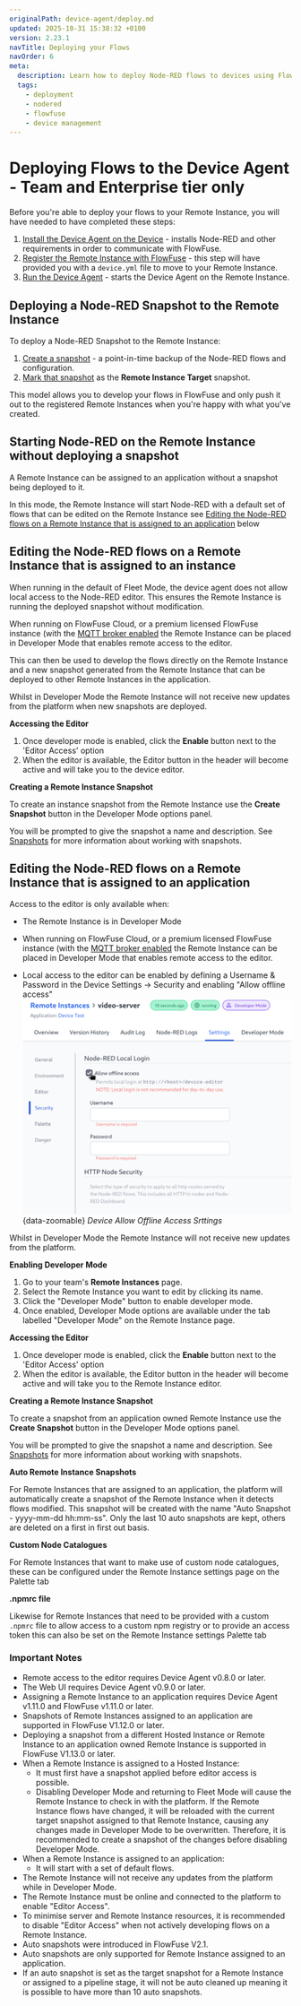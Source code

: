 ```yaml
---
originalPath: device-agent/deploy.md
updated: 2025-10-31 15:38:32 +0100
version: 2.23.1
navTitle: Deploying your Flows
navOrder: 6
meta:
  description: Learn how to deploy Node-RED flows to devices using FlowFuse, enabling seamless development and deployment processes.
  tags:
    - deployment
    - nodered
    - flowfuse
    - device management
---
```


# Deploying Flows to the Device Agent - Team and Enterprise tier only

Before you're able to deploy your flows to your Remote Instance,
you will have needed to have completed these steps:

1. [Install the Device Agent on the Device](./install/overview.md) - installs Node-RED and other requirements in order to communicate with FlowFuse.
2. [Register the Remote Instance with FlowFuse](./register.md) - this step will have provided you with a `device.yml` file to move to your Remote Instance.
3. [Run the Device Agent](./running.md) - starts the Device Agent on the Remote Instance.

## Deploying a Node-RED Snapshot to the Remote Instance

To deploy a Node-RED Snapshot to the Remote Instance:

1. [Create a snapshot](../user/snapshots.md#create-a-snapshot) - a point-in-time
backup of the Node-RED flows and configuration.
2. [Mark that snapshot](../user/snapshots.md#setting-a-device-target-snapshot) as the **Remote Instance Target** snapshot.

This model allows you to develop your flows in FlowFuse and only push it out
to the registered Remote Instances when you're happy with what you've created.

## Starting Node-RED on the Remote Instance without deploying a snapshot

A Remote Instance can be assigned to an application without a snapshot being deployed to it.

In this mode, the Remote Instance will start Node-RED with a default set of flows that can
be edited on the Remote Instance see [Editing the Node-RED flows on a Remote Instance that is assigned to an application](#editing-the-node-red-flows-on-a-remote-instance-that-is-assigned-to-an-application) below

## Editing the Node-RED flows on a Remote Instance that is assigned to an instance

When running in the default of Fleet Mode, the device agent does not allow local access to the 
Node-RED editor. This ensures the Remote Instance is running the deployed snapshot without modification.

When running on FlowFuse Cloud, or a premium licensed FlowFuse instance (with the
[MQTT broker enabled](https://flowfuse.com/docs/contribute/local/#setting-up-mosquitto-(optional))
the Remote Instance can be placed in Developer Mode that enables remote access to the editor. 

This can then be used to develop the flows directly on the Remote Instance and a new snapshot
generated from the Remote Instance that can be deployed to other Remote Instances in the application.

Whilst in Developer Mode the Remote Instance will not receive new updates from the platform
when new snapshots are deployed.

**Accessing the Editor**

1. Once developer mode is enabled, click the **Enable** button next to the 'Editor Access' option
2. When the editor is available, the Editor button in the header will become active and will take you to the device editor.

**Creating a Remote Instance Snapshot**

To create an instance snapshot from the Remote Instance use the **Create Snapshot** button
in the Developer Mode options panel.

You will be prompted to give the snapshot a name and description. See [Snapshots](../user/snapshots.md) for more information
about working with snapshots.

## Editing the Node-RED flows on a Remote Instance that is assigned to an application

Access to the editor is only available when:

* The Remote Instance is in Developer Mode

* When running on FlowFuse Cloud, or a premium licensed FlowFuse instance (with the
[MQTT broker enabled](https://flowfuse.com/docs/contribute/local/#setting-up-mosquitto-(optional))
the Remote Instance can be placed in Developer Mode that enables remote access to the editor.

* Local access to the editor can be enabled by defining a Username & Password in the Device 
  Settings -> Security and enabling "Allow offline access"
  ![Device Allow Offline Access Settings](./images/device-local-access.png){data-zoomable}
  _Device Allow Offline Access Srttings_

Whilst in Developer Mode the Remote Instance will not receive new updates from the platform.

**Enabling Developer Mode**

1. Go to your team's **Remote Instances** page.
2. Select the Remote Instance you want to edit by clicking its name.
3. Click the "Developer Mode" button to enable developer mode.
4. Once enabled, Developer Mode options are available under the tab labelled "Developer Mode" on the Remote Instance page.

**Accessing the Editor**

1. Once developer mode is enabled, click the **Enable** button next to the 'Editor Access' option
2. When the editor is available, the Editor button in the header will become active and will take you to the Remote Instance editor.

**Creating a Remote Instance Snapshot**

To create a snapshot from an application owned Remote Instance use the **Create Snapshot** button
in the Developer Mode options panel.

You will be prompted to give the snapshot a name and description. See [Snapshots](../user/snapshots.md) for more information
about working with snapshots.

**Auto Remote Instance Snapshots**

For Remote Instances that are assigned to an application, the platform will automatically create a snapshot of the Remote Instance
when it detects flows modified. This snapshot will be created with the name "Auto Snapshot - yyyy-mm-dd hh:mm-ss".
Only the last 10 auto snapshots are kept, others are deleted on a first in first out basis.

**Custom Node Catalogues**

For Remote Instances that want to make use of custom node catalogues, these can be configured 
under the Remote Instance settings page on the Palette tab

**.npmrc file**

Likewise for Remote Instances that need to be provided with a custom `.npmrc` file to allow access
to a custom npm registry or to provide an access token this can also be set on the Remote Instance
settings Palette tab


### Important Notes

* Remote access to the editor requires Device Agent v0.8.0 or later.
* The Web UI requires Device Agent v0.9.0 or later.
* Assigning a Remote Instance to an application requires Device Agent v1.11.0 and FlowFuse v1.11.0 or later.
* Snapshots of Remote Instances assigned to an application are supported in FlowFuse V1.12.0 or later.
* Deploying a snapshot from a different Hosted Instance or Remote Instance to an application owned Remote Instance is supported in FlowFuse V1.13.0 or later.
* When a Remote Instance is assigned to a Hosted Instance:
    * It must first have a snapshot applied before editor access is possible.
    * Disabling Developer Mode and returning to Fleet Mode will cause the Remote Instance to check in with the platform.
    If the Remote Instance flows have changed, it will be reloaded with the current target snapshot assigned to that Remote Instance,
    causing any changes made in Developer Mode to be overwritten. Therefore, it is recommended to create a snapshot
    of the changes before disabling Developer Mode.
* When a Remote Instance is assigned to an application:
    * It will start with a set of default flows.
* The Remote Instance will not receive any updates from the platform while in Developer Mode.
* The Remote Instance must be online and connected to the platform to enable "Editor Access".
* To minimise server and Remote Instance resources, it is recommended to disable "Editor Access" when not actively developing flows on a Remote Instance.
* Auto snapshots were introduced in FlowFuse V2.1.
* Auto snapshots are only supported for Remote Instance assigned to an application.
* If an auto snapshot is set as the target snapshot for a Remote Instance or assigned to a pipeline stage, it will not be auto cleaned up meaning it is possible to have more than 10 auto snapshots.

